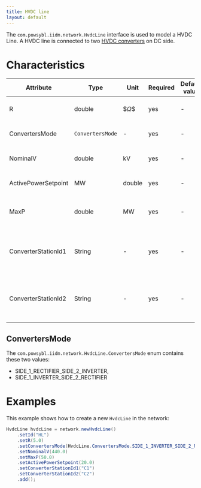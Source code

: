 ```yaml
---
title: HVDC line
layout: default
---
```


The `com.powsybl.iidm.network.HvdcLine` interface is used to model a HVDC Line. A HVDC line is connected to two [HVDC
converters](hvdcConverterStation.md) on DC side.

# Characteristics

<div class="table-wrapper" markdown="block">

| Attribute | Type | Unit | Required | Default value | Description |
| --------- | ---- | ---- | -------- | ------------- | ----------- |
| R | double | $$\Omega\$$ | yes | - | The resistance of the line |
| ConvertersMode | `ConvertersMode`| - | yes | - | The converter's mode |
| NominalV | double | kV | yes | - | The nominal voltage |
| ActivePowerSetpoint | MW | double | yes | - | The active power setpoint |
| MaxP | double | MW | yes | - | The maximum active power |
| ConverterStationId1 | String | - | yes | - | The ID of the HVDC converter station connected on side 1 |
| ConverterStationId2 | String | - | yes | - | The ID of the HVDC converter station connected on side 2 |

</div>

## ConvertersMode
The `com.powsybl.iidm.network.HvdcLine.ConvertersMode` enum contains these two values:
- SIDE_1_RECTIFIER_SIDE_2_INVERTER,
- SIDE_1_INVERTER_SIDE_2_RECTIFIER

# Examples
This example shows how to create a new `HvdcLine` in the network:
```java
HvdcLine hvdcLine = network.newHvdcLine()
    .setId("HL")
    .setR(5.0)
    .setConvertersMode(HvdcLine.ConvertersMode.SIDE_1_INVERTER_SIDE_2_RECTIFIER)
    .setNominalV(440.0)
    .setMaxP(50.0)
    .setActivePowerSetpoint(20.0)
    .setConverterStationId1("C1")
    .setConverterStationId2("C2")
    .add();
```
